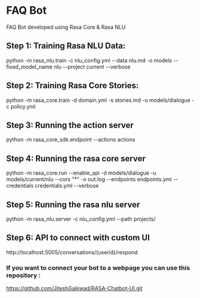 # FAQ Bot
FAQ Bot developed using Rasa Core  & Rasa NLU

## Step 1: Training Rasa NLU Data: 
python -m rasa_nlu.train -c nlu_config.yml --data nlu.md -o models --fixed_model_name nlu --project current --verbose

## Step 2: Training Rasa Core Stories:
python -m rasa_core.train -d domain.yml -s stories.md -o models/dialogue -c policy.yml

## Step 3: Running the action server
python -m rasa_core_sdk.endpoint --actions actions

## Step 4: Running the rasa core server
python -m rasa_core.run --enable_api -d models/dialogue -u models/current/nlu --cors "*" -o out.log --endpoints endpoints.yml --credentials credentials.yml --verbose

## Step 5: Running the rasa nlu server 
python -m rasa_nlu.server -c nlu_config.yml  --path projects/

## Step 6: API to connect with custom UI
http://localhost:5005/conversations/(userid)/respond

### If you want to connect your bot to a webpage you can use this repository :
https://github.com/JiteshGaikwad/RASA-Chatbot-UI.git






